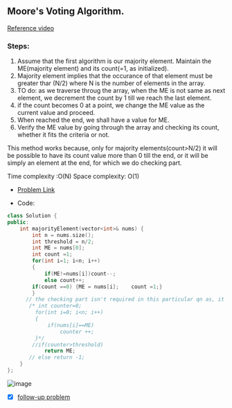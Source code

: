 ## Moore's Voting Algorithm. 
[Reference video](https://www.youtube.com/watch?v=n5QY3x_GNDg)
### Steps:
1. Assume that the first algorithm is our majority element. Maintain the ME(majority element) and its count(=1, as initialized).
2. Majority element implies that the occurance of that element must be greater thar (N/2) where N is the number of elements in the array.
3. TO do: as we traverse throug the array, when the ME is not same as next element, we decrement the count by 1 till we reach the last element. 
4. if the count becomes 0 at a point, we change the ME value as the current value and proceed.
5. When reached the end, we shall have a value for ME. 
6. Verify the ME value by going through the array and checking its count, whether it fits the criteria or not.

This method works because, only for majority elements(count>N/2) it will be possible to have its count value more than 0 till the end, or it will be simply an element at the end, for which we do checking part.

Time complexity :O(N)
Space complexity: O(1)


- [Problem Link](https://leetcode.com/problems/majority-element/submissions/)

- Code: 
```cpp
class Solution {
public:
    int majorityElement(vector<int>& nums) {
        int n = nums.size();
        int threshold = n/2;
        int ME = nums[0];
        int count =1;
        for(int i=1; i<n; i++)
        {
            if(ME!=nums[i])count--;
            else count++;
        if(count ==0) {ME = nums[i];    count =1;}
        }
      // the checking part isn't required in this particular qn as, it assumes there will be a majority element always.
       /* int counter=0;
         for(int i=0; i<n; i++)
         {
             if(nums[i]==ME)
                 counter ++;
         }*/
        //if(counter>threshold) 
            return ME;
       // else return -1;
    }
};
```

![image](https://user-images.githubusercontent.com/64036955/168716411-477919cf-3a20-4959-a5ca-98bdb75918c5.png)   
- [X] [follow-up problem](https://leetcode.com/problems/majority-element-ii)
